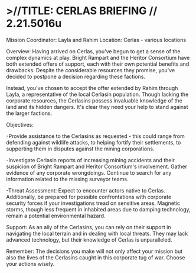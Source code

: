 # >//TITLE: CERLAS BRIEFING // 2.21.5016u
Mission Coordinator: Layla and Rahim
Location: Cerlas - various locations

Overview:
Having arrived on Cerlas, you've begun to get a sense of the complex dynamics at play. Bright Rampart and the Heritor Consortium have both extended offers of support, each with their own potential benefits and drawbacks. Despite the considerable resources they promise, you've decided to postpone a decision regarding these factions.

Instead, you've chosen to accept the offer extended by Rahim through Layla, a representative of the local Cerlasin population. Though lacking the corporate resources, the Cerlasins possess invaluable knowledge of the land and its hidden dangers. It's clear they need your help to stand against the larger factions.

Objectives:

-Provide assistance to the Cerlasins as requested - this could range from defending against wildlife attacks, to helping fortify their settlements, to supporting them in disputes against the mining corporations.

-Investigate Cerlasin reports of increasing mining accidents and their suspicion of Bright Rampart and Heritor Consortium's involvement. Gather evidence of any corporate wrongdoings.
Continue to search for any information related to the missing surveyor teams.

-Threat Assessment:
Expect to encounter actors native to Cerlas. Additionally, be prepared for possible confrontations with corporate security forces if your investigations tread on sensitive areas. Magnetic storms, though less frequent in inhabited areas due to damping technology, remain a potential environmental hazard.

Support:
As an ally of the Cerlasins, you can rely on their support in navigating the local terrain and in dealing with local threats. They may lack advanced technology, but their knowledge of Cerlas is unparalleled.

Remember: The decisions you make will not only affect your mission but also the lives of the Cerlasins caught in this corporate tug of war. Choose your actions wisely.
